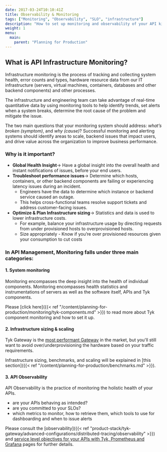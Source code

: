 ```yaml
---
date: 2017-03-24T10:10:41Z
title: Observability & Monitoring
tags: ["Monitoring", "Observability", "SLO", "infrastructure"]
description: "How to set up monitoring and observability of your API kingdom"
weight: 1
menu:
  main:
    parent: "Planning for Production"
---
```



## What is API Infrastructure Monitoring?

Infrastructure monitoring is the process of tracking and collecting system health, error counts and types, hardware resource data from our IT infrastructure (servers, virtual machines, containers, databases and other backend components) and other processes. 

The infrastructure and engineering team can take advantage of real-time quantitative data by using monitoring tools to help identify trends, set alerts when a system breaks, determine the root cause of the problem and mitigate the issue. 

The two main questions that your monitoring system should address: _what’s broken (symptom)_, and _why (cause)_? Successful monitoring and alerting systems should identify areas to scale, backend issues that impact users, and drive value across the organization to improve business performance.


### Why is it important?


* **Global Health Insight**→ Have a global insight into the overall health and instant notifications of issues, before your end users.
* **Troubleshoot performance issues**→ Determine which hosts, containers, or other backend components are failing or experiencing latency issues during an incident.
    * Engineers have the data to determine which instance or backend service caused an outage.
    * This helps cross-functional teams resolve support tickets and address customer-facing issues.
* **Optimize & Plan Infrastructure sizing**→ Statistics and data is used to lower infrastructure costs.
    * For example, balance your infrastructure usage by directing requests from under provisioned hosts to overprovisioned hosts.
    * Size appropriately - Know if you’re over provisioned resources given your consumption to cut costs


### In API Management, Monitoring falls under three main categories:



#### 1. System monitoring

Monitoring encompasses the deep insight into the health of individual components. Monitoring encompasses health statistics and instrumentations of servers as well as the software itself, APIs and Tyk components.

Please [click here]({{< ref "/content/planning-for-production/monitoring/tyk-components.md" >}}) to read more about Tyk component monitoring and how to set it up.


#### 2. Infrastructure sizing & scaling

Tyk Gateway is the [most performant Gateway][0] in the market, but you'll still want to avoid over/underprovisioning the hardware based on your traffic requirements.

Infrastructure sizing, benchmarks, and scaling will be explained in [this section]({{< ref "/content/planning-for-production/benchmarks.md" >}}).


#### 3. API Observability

API Observability is the practice of monitoring the holistic health of your APIs.  
- are your APIs behaving as intended? 
- are you committed to your SLOs?
- which metrics to monitor, how to retrieve them, which tools to use for dashboarding and when to issue alerts

Please consult the [observability]({{< ref "product-stack/tyk-gateway/advanced-configurations/distributed-tracing/observability" >}}) and [service level objectives for your APIs with Tyk, Prometheus and Grafana](https://tyk.io/blog/service-level-objectives-for-your-apis-with-tyk-prometheus-and-grafana/) pages for further details.

[0]: https://tyk.io/performance-benchmarks/
